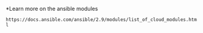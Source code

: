 *Learn more on the ansible modules

`https://docs.ansible.com/ansible/2.9/modules/list_of_cloud_modules.html`